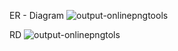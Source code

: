 ER - Diagram
![output-onlinepngtools](https://github.com/kvelee/db2024/assets/170882452/e3c8bd6e-b1f1-45f5-825b-1f39fb9d160c)


RD
![output-onlinepngtols](https://github.com/kvelee/db2024/assets/170882452/a844318f-874a-4dea-94c0-5a2224a28068)
